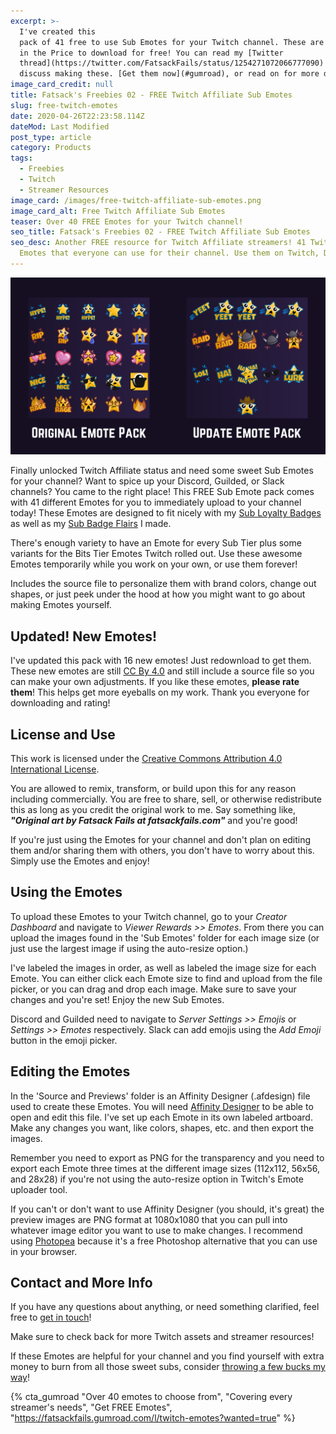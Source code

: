 ```yaml
---
excerpt: >-
  I've created this
  pack of 41 free to use Sub Emotes for your Twitch channel. These are Pay What You Want, but you can put Zero
  in the Price to download for free! You can read my [Twitter
  thread](https://twitter.com/FatsackFails/status/1254271072066777090) where I
  discuss making these. [Get them now](#gumroad), or read on for more details!
image_card_credit: null
title: Fatsack's Freebies 02 - FREE Twitch Affiliate Sub Emotes
slug: free-twitch-emotes
date: 2020-04-26T22:23:58.114Z
dateMod: Last Modified
post_type: article
category: Products
tags:
  - Freebies
  - Twitch
  - Streamer Resources
image_card: /images/free-twitch-affiliate-sub-emotes.png
image_card_alt: Free Twitch Affiliate Sub Emotes
teaser: Over 40 FREE Emotes for your Twitch channel!
seo_title: Fatsack's Freebies 02 - FREE Twitch Affiliate Sub Emotes
seo_desc: Another FREE resource for Twitch Affiliate streamers! 41 Twitch Sub
  Emotes that everyone can use for their channel. Use them on Twitch, Discord, Guilded, or Slack!
---
```

![Preview of emotes.](/images/free-twitch-emote-preview.png)

Finally unlocked Twitch Affiliate status and need some sweet Sub Emotes for your channel? Want to spice up your Discord, Guilded, or Slack channels? You came to the right place! This FREE Sub Emote pack comes with 41 different Emotes for you to immediately upload to your channel today! These Emotes are designed to fit nicely with my [Sub Loyalty Badges](/badges) as well as my [Sub Badge Flairs](/flairs) I made.

There's enough variety to have an Emote for every Sub Tier plus some variants for the Bits Tier Emotes Twitch rolled out. Use these awesome Emotes temporarily while you work on your own, or use them forever!

Includes the source file to personalize them with brand colors, change out shapes, or just peek under the hood at how you might want to go about making Emotes yourself.



## Updated! New Emotes!
I've updated this pack with 16 new emotes! Just redownload to get them. These new emotes are still [CC By 4.0](https://creativecommons.org/licenses/by/4.0/) and still include a source file so you can make your own adjustments. If you like these emotes, **please rate them**! This helps get more eyeballs on my work. Thank you everyone for downloading and rating!



## License and Use
This work is licensed under the [Creative Commons Attribution 4.0 International License](https://creativecommons.org/licenses/by/4.0/).

You are allowed to remix, transform, or build upon this for any reason including commercially. You are free to share, sell, or otherwise redistribute this as long as you credit the original work to me. Say something like, ***"Original art by Fatsack Fails at fatsackfails.com"*** and you're good!

If you're just using the Emotes for your channel and don't plan on editing them and/or sharing them with others, you don't have to worry about this. Simply use the Emotes and enjoy!



## Using the Emotes
To upload these Emotes to your Twitch channel, go to your *Creator Dashboard* and navigate to *Viewer Rewards >> Emotes*. From there you can upload the images found in the 'Sub Emotes' folder for each image size (or just use the largest image if using the auto-resize option.)

I've labeled the images in order, as well as labeled the image size for each Emote. You can either click each Emote size to find and upload from the file picker, or you can drag and drop each image. Make sure to save your changes and you're set! Enjoy the new Sub Emotes.

Discord and Guilded need to navigate to *Server Settings >> Emojis* or *Settings >> Emotes* respectively. Slack can add emojis using the *Add Emoji* button in the emoji picker.


## Editing the Emotes
In the 'Source and Previews' folder is an Affinity Designer (.afdesign) file used to create these Emotes. You will need [Affinity Designer](https://affinity.serif.com/en-us/designer/) to be able to open and edit this file. I've set up each Emote in its own labeled artboard. Make any changes you want, like colors, shapes, etc. and then export the images.

Remember you need to export as PNG for the transparency and you need to export each Emote three times at the different image sizes (112x112, 56x56, and 28x28) if you're not using the auto-resize option in Twitch's Emote uploader tool.

If you can't or don't want to use Affinity Designer (you should, it's great) the preview images are PNG format at 1080x1080 that you can pull into whatever image editor you want to use to make changes. I recommend using [Photopea](https://photopea.com) because it's a free Photoshop alternative that you can use in your browser.



## Contact and More Info
If you have any questions about anything, or need something clarified, feel free to [get in touch](/contact)!

Make sure to check back for more Twitch assets and streamer resources!

If these Emotes are helpful for your channel and you find yourself with extra money to burn from all those sweet subs, consider [throwing a few bucks my way](/support)!

{% cta_gumroad "Over 40 emotes to choose from", "Covering every streamer's needs", "Get FREE Emotes", "https://fatsackfails.gumroad.com/l/twitch-emotes?wanted=true" %}

